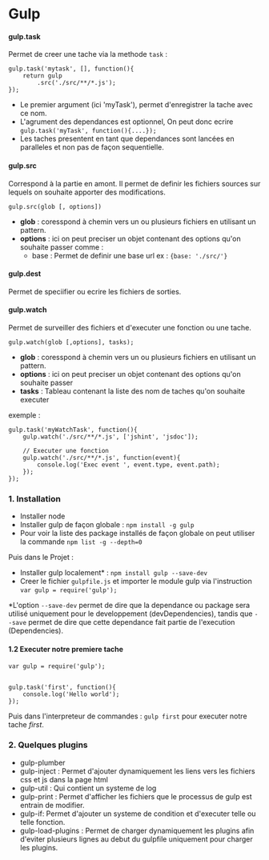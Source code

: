 # Gulp

#### gulp.task
Permet de creer une tache via la methode `task` :

```
gulp.task('mytask', [], function(){
	return gulp
		.src('./src/**/*.js');
});
```
- Le premier argument (ici 'myTask'), permet d'enregistrer la tache avec ce nom.
- L'agrument des dependances est optionnel, On peut donc ecrire `gulp.task('myTask', function(){....});`
- Les taches presentent en tant que dependances sont lancées en paralleles et non pas de façon sequentielle.


#### gulp.src
Correspond à la partie en amont. Il permet de definir les fichiers sources sur lequels on souhaite apporter des modifications.

```
gulp.src(glob [, options])
```
- **glob** : coresspond à chemin vers un ou plusieurs fichiers en utilisant un pattern.
- **options** : ici on peut preciser un objet contenant des options qu'on souhaite passer comme :
  - base : Permet de definir une base url ex : `{base: './src/'}`

#### gulp.dest
Permet de speciifier ou ecrire les fichiers de sorties.

#### gulp.watch
Permet de surveiller des fichiers et d'executer une fonction ou une tache.
```
gulp.watch(glob [,options], tasks);
```
- **glob** : coresspond à chemin vers un ou plusieurs fichiers en utilisant un pattern.
- **options** : ici on peut preciser un objet contenant des options qu'on souhaite passer 
- **tasks** : Tableau contenant la liste des nom de taches qu'on souhaite executer

exemple :
```
gulp.task('myWatchTask', function(){
	gulp.watch('./src/**/*.js', ['jshint', 'jsdoc']);

	// Executer une fonction
	gulp.watch('./src/**/*.js', function(event){
		console.log('Exec event ', event.type, event.path);
	});	
});
```


### 1. Installation
- Installer node
- Installer gulp de façon globale : `npm install -g gulp`
- Pour voir la liste des package installés de façon globale on peut utiliser la commande `npm list -g --depth=0`

Puis dans le Projet :
- Installer gulp localement* : `npm install gulp --save-dev`
- Creer le fichier `gulpfile.js` et importer le module gulp via l'instruction `var gulp = require('gulp');`

*L'option `--save-dev` permet de dire que la dependance ou package sera utilisé uniquement pour le developpement (devDependencies), tandis que `--save` permet de dire que cette dependance fait partie de l'execution (Dependencies).

#### 1.2 Executer notre premiere tache

```
var gulp = require('gulp');


gulp.task('first', function(){
    console.log('Hello world');
});
```
Puis dans l'interpreteur de commandes : `gulp first` pour executer notre tache *first*.


### 2. Quelques plugins
- gulp-plumber
- gulp-inject : Permet d'ajouter dynamiquement les liens vers les fichiers css et js dans la page html
- gulp-util : Qui contient un systeme de log
- gulp-print : Permet d'afficher les fichiers que le processus de gulp est entrain de modifier.
- gulp-if: Permet d'ajouter un systeme de condition et d'executer telle ou telle fonction.
- gulp-load-plugins : Permet de charger dynamiquement les plugins afin d'eviter plusieurs lignes au debut du gulpfile uniquement pour charger les plugins.